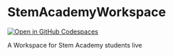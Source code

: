 # StemAcademyWorkspace
[![Open in GitHub Codespaces](https://github.com/codespaces/badge.svg)](https://codespaces.new/diabeatz96/StemAcademyWorkspace)

A Workspace for Stem Academy students live
